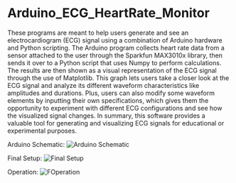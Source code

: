 # Arduino_ECG_HeartRate_Monitor

These programs are meant to help users generate and see an electrocardiogram (ECG) signal using a combination of Arduino hardware and Python scripting. The Arduino program collects heart rate data from a sensor attached to the user through the Sparkfun MAX3010x library, then sends it over to a Python script that uses Numpy to perform calculations. The results are then shown as a visual representation of the ECG signal through the use of Matplotlib. This graph lets users take a closer look at the ECG signal and analyze its different waveform characteristics like amplitudes and durations. Plus, users can also modify some waveform elements by inputting their own specifications, which gives them the opportunity to experiment with different ECG configurations and see how the visualized signal changes. In summary, this software provides a valuable tool for generating and visualizing ECG signals for educational or experimental purposes.

Arduino Schematic:
![Arduino Schematic](https://i.imgur.com/7FHopCs.png)

Final Setup:
![Final Setup](https://i.imgur.com/tqrMKiV.png)

Operation:
![FOperation](https://i.imgur.com/bsIVpwr.jpg)
